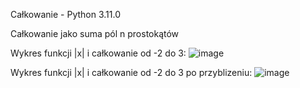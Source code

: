 Całkowanie - Python 3.11.0

Całkowanie jako suma pól n prostokątów

Wykres funkcji |x| i całkowanie od -2 do 3:
![image](https://github.com/patrykfiszer123/Integration/assets/66118835/8f67d83a-67bd-4954-80d6-e94e608eb31d)

Wykres funkcji |x| i całkowanie od -2 do 3 po przyblizeniu:
![image](https://github.com/patrykfiszer123/Integration/assets/66118835/73288c40-d485-4c98-a6c1-0b46aaf6a160)
